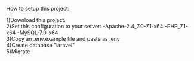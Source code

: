 How to setup this project:

1)Download this project.<br>
2)Set this configuration to your server: -Apache-2.4_7.0-7.1-x64 -PHP_7.1-x64 -MySQL-7.0-x64<br>
3)Copy an .env.example file and paste as .env<br>
4)Create database "laravel"<br>
5)Migrate<br>
